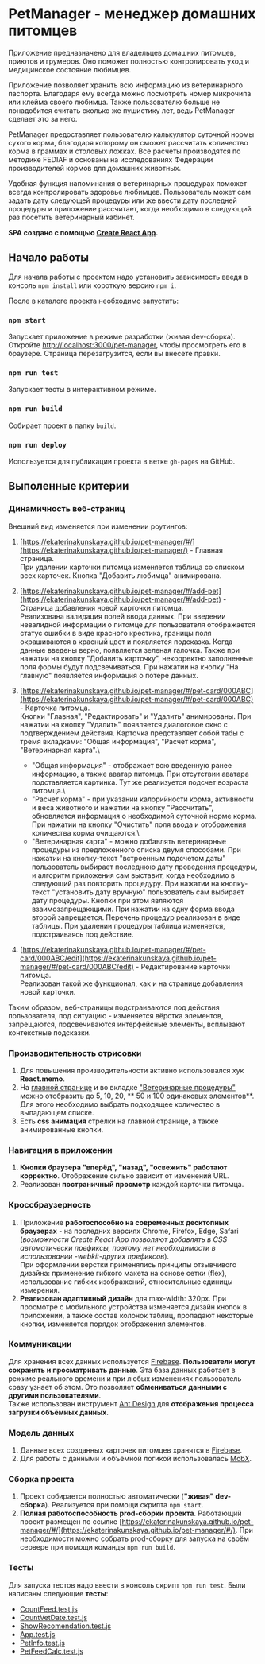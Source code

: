 # PetManager - менеджер домашних питомцев

Приложение предназначено для владельцев домашних питомцев, приютов и грумеров. Оно поможет полностью контролировать уход и медицинское состояние любимцев.

Приложение позволяет хранить всю информацию из ветеринарного паспорта. Благодаря ему всегда можно посмотреть номер микрочипа или клейма своего любимца. Также пользователю больше не понадобится считать сколько же пушистику лет, ведь PetManager сделает это за него.

PetManager предоставляет пользователю калькулятор суточной нормы сухого корма, благодаря которому он сможет рассчитать количество корма в граммах и столовых ложках. Все расчеты производятся по методике FEDIAF и основаны на исследованиях Федерации производителей кормов для домашних животных.

Удобная функция напоминания о ветеринарных процедурах поможет всегда контролировать здоровье любимцев. Пользователь может сам задать дату следующей процедуры или же ввести дату последней процедуры и приложение рассчитает, когда необходимо в следующий раз посетить ветеринарный кабинет.

**SPA создано с помощью [Create React App](https://github.com/facebook/create-react-app).**

## Начало работы

Для начала работы с проектом надо установить зависимость введя в консоль `npm install` или короткую версию `npm i`.

После в каталоге проекта необходимо запустить:

### `npm start`

Запускает приложение в режиме разработки (живая dev-сборка). \
Откройте [http://localhost:3000/pet-manager](http://localhost:3000/pet-manager), чтобы просмотреть его в браузере. Страница перезагрузится, если вы внесете правки.

### `npm run test`

Запускает тесты в интерактивном режиме.

### `npm run build`

Собирает проeкт в папку `build`.

### `npm run deploy`

Используется для публикации проекта в ветке `gh-pages` на GitHub.

## Выполенные критерии

### Динамичность веб-страниц

Внешний вид изменяется при изменении роутингов:

1. [https://ekaterinakunskaya.github.io/pet-manager/#/](https://ekaterinakunskaya.github.io/pet-manager/) - Главная страница.\
   При удалении карточки питомца изменяется таблица со списком всех карточек. Кнопка "Добавить любимца" анимирована.

2. [https://ekaterinakunskaya.github.io/pet-manager/#/add-pet](https://ekaterinakunskaya.github.io/pet-manager/#/add-pet) - Страница добавления новой карточки питомца.\
Реализована валидация полей ввода данных. При введении невалидной информации о питомце для пользователя отображается статус ошибки в виде красного крестика, границы поля окрашиваются в красный цвет и появляется подсказка. Когда данные введены верно, появляется зеленая галочка.
Также при нажатии на кнопку "Добавить карточку", некорректно заполненные поля формы будут подсвечиваться.
При нажатии на кнопку "На главную" появляется информация о потере данных.

3. [https://ekaterinakunskaya.github.io/pet-manager/#/pet-card/000ABC](https://ekaterinakunskaya.github.io/pet-manager/#/pet-card/000ABC) - Карточка питомца.\
   Кнопки "Главная", "Редактировать" и "Удалить" анимированы. При нажатии на кнопку "Удалить" появляется диалоговое окно с подтверждением действия.
   Карточка представляет собой табы с тремя вкладками: "Общая информация", "Расчет корма", "Ветеринарная карта".\
   + "Общая информация" - отображает всю введенную ранее информацию, а также аватар питомца. При отсутствии аватара подставляется картинка. Тут же реализуется подсчет возраста питомца.\
   + "Расчет корма" - при указании калорийности корма, активности и веса животного и нажатии на кнопку "Рассчитать", обновляется информация о необходимой суточной норме корма. При нажатии на кнопку "Очистить" поля ввода и отображения количества корма очищаются.\
   + "Ветеринарная карта" - можно добавлять ветеринарные процедуры из предложенного списка двумя способами. При нажатии на кнопку-текст "встроенным подсчетом даты" пользователь выбирает последнюю дату проведения процедуры, и алгоритм приложения сам выставит, когда необходимо в следующий раз повторить процедуру. При нажатии на кнопку-текст "установить дату вручную" пользователь сам выбирает дату процедуры. Кнопки при этом являются взаимозапрещающими. При нажатии на одну форма ввода второй запрещается. Перечень процедур реализован в виде таблицы. При удалении процедуры таблица изменяется, подстраиваясь под действие.

4. [https://ekaterinakunskaya.github.io/pet-manager/#/pet-card/000ABC/edit](https://ekaterinakunskaya.github.io/pet-manager/#/pet-card/000ABC/edit)  - Редактирование карточки питомца.\
   Реализован такой же функционал, как и на странице добавления новой карточки.

Таким образом, веб-страницы подстраиваются под действия пользователя, под ситуацию - изменяется вёрстка элементов, запрещаются, подсвечиваются интерфейсные элементы, всплывают контекстные подсказки.

### Производительность отрисовки

1. Для повышения производительности активно использовался хук **React.memo**.
2. На [главной странице](https://ekaterinakunskaya.github.io/pet-manager/) и во вкладке ["Ветеринарные процедуры"](https://ekaterinakunskaya.github.io/pet-manager/#/pet-card/000ABC) можно отобразить до 5, 10, 20, ** 50 и 100 одинаковых элементов**. Для этого необходимо выбрать подходящее количество в выпадающем списке.
4. Есть **css анимация** стрелки на главной странице, а также анимированные кнопки.

### Навигация в приложении

1. **Кнопки браузера "вперёд", "назад", "освежить" работают корректно**. Отображение сильно зависит от изменений URL.
2. Реализован **постраничный просмотр** каждой карточки питомца.
### Кроссбраузерность

1. Приложение **работоспособно на современных десктопных браузерах** - на последних версиях Chrome, Firefox, Edge, Safari (*возможности Create React App позволяют добавлять в CSS автоматически префиксы, поэтому нет необходимости в использовании -webkit-других префиксов*). \
При оформлении верстки применялись принципы отзывчивого дизайна: применение гибкого макета на основе сетки (flex), использование гибких изображений, относительные единицы измерения.
2. **Реализован адаптивный дизайн** для max-width: 320px. При просмотре с мобильного устройства изменяется дизайн кнопок в приложении, а также состав колонок таблиц, пропадают некоторые кнопки, изменяется порядок отображения элементов.
### Коммуникации

Для хранения всех данных используется <a href='https://firebase.google.com/'>Firebase</a>. **Пользователи могут сохранять и просматривать данные**. Эта база данных работает в режиме реального времени и при любых изменениях пользователь сразу узнает об этом. Это позволяет **обмениваться данными с другими пользователями**. \
Также использован инструмент <a href='https://ant.design/'>Ant Design</a> для **отображения процесса загрузки объёмных данных**.

### Модель данных

1. Данные всех созданных карточек питомцев хранятся в [Firebase](https://firebase.google.com/).
2. Для работы с данными и объёмной логикой использовалась [MobX](https://mobx.js.org/README.html).

### Сборка проекта

1. Проект собирается полностью автоматически (**"живая" dev-сборка**). Реализуется при помощи скрипта `npm start`.
2. **Полная работоспособность prod-сборки проекта**. Работающий проект размещен по ссылке [https://ekaterinakunskaya.github.io/pet-manager/#/](https://ekaterinakunskaya.github.io/pet-manager/#/). При необходимости можно собрать prod-сборку для запуска на своём сервере при помощи команды `npm run build`.

### Тесты

Для запуска тестов надо ввести в консоль скрипт `npm run test`.
Были написаны следующие **тесты**:
   - [СountFeed.test.js](https://github.com/EkaterinaKunskaya/pet-manager/blob/main/src/components/helpers/%D0%A1ountFeed.test.js)
   - [CountVetDate.test.js](https://github.com/EkaterinaKunskaya/pet-manager/blob/main/src/components/helpers/CountVetDate.test.js)
   - [ShowRecomendation.test.js](https://github.com/EkaterinaKunskaya/pet-manager/blob/main/src/components/helpers/ShowRecomendation.test.js)
   - [App.test.js](https://github.com/EkaterinaKunskaya/pet-manager/blob/main/src/App.test.js)
   - [PetInfo.test.js](https://github.com/EkaterinaKunskaya/pet-manager/blob/main/src/components/card/PetInfo.test.js)
   - [PetFeedCalc.test.js](https://github.com/EkaterinaKunskaya/pet-manager/blob/main/src/components/card/PetFeedCalc.test.js)